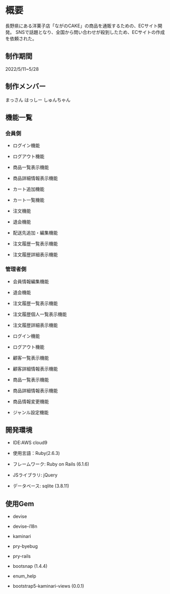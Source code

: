 # 概要

長野県にある洋菓子店「ながのCAKE」の商品を通販するための、ECサイト開発。
SNSで話題となり、全国から問い合わせが殺到したため、ECサイトの作成を依頼された。

## 制作期間
2022/5/11~5/28

## 制作メンバー

まっさん
はっしー
しゅんちゃん


## 機能一覧

### 会員側

- ログイン機能

- ログアウト機能

- 商品一覧表示機能

- 商品詳細情報表示機能

- カート追加機能

- カート一覧機能

- 注文機能

- 退会機能

- 配送先追加・編集機能

- 注文履歴一覧表示機能

- 注文履歴詳細表示機能


### 管理者側

- 会員情報編集機能

- 退会機能

- 注文履歴一覧表示機能

- 注文履歴個人一覧表示機能

- 注文履歴詳細表示機能

- ログイン機能

- ログアウト機能

- 顧客一覧表示機能

- 顧客詳細情報表示機能

- 商品一覧表示機能

- 商品詳細情報表示機能

- 商品情報変更機能

- ジャンル設定機能


## 開発環境

- IDE:AWS cloud9

- 使用言語：Ruby(2.6.3)

- フレームワーク: Ruby on Rails (6.1.6)

- JSライブラリ: jQuery

- データベース: sqlite (3.8.11)

## 使用Gem

- devise

- devise-i18n

- kaminari

- pry-byebug

- pry-rails

- bootsnap (1.4.4)

- enum_help

- bootstrap5-kaminari-views (0.0.1)
